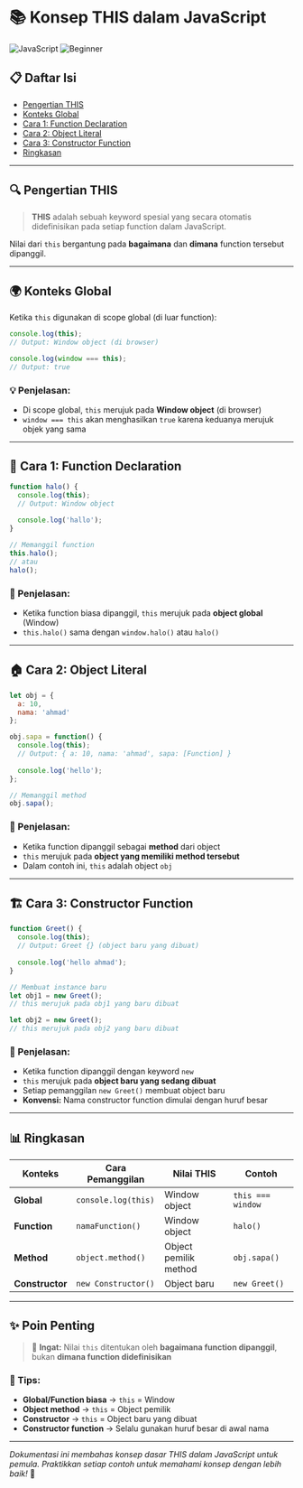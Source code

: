 # 📚 Konsep THIS dalam JavaScript

![JavaScript](https://img.shields.io/badge/JavaScript-F7DF1E?style=for-the-badge&logo=javascript&logoColor=black)
![Beginner](https://img.shields.io/badge/Level-Beginner-green?style=for-the-badge)

## 📋 Daftar Isi
- [Pengertian THIS](#pengertian-this)
- [Konteks Global](#konteks-global)
- [Cara 1: Function Declaration](#cara-1-function-declaration)
- [Cara 2: Object Literal](#cara-2-object-literal)
- [Cara 3: Constructor Function](#cara-3-constructor-function)
- [Ringkasan](#ringkasan)

---

## 🔍 Pengertian THIS

> **THIS** adalah sebuah keyword spesial yang secara otomatis didefinisikan pada setiap function dalam JavaScript.

Nilai dari `this` bergantung pada **bagaimana** dan **dimana** function tersebut dipanggil.

---

## 🌍 Konteks Global

Ketika `this` digunakan di scope global (di luar function):

```javascript
console.log(this); 
// Output: Window object (di browser)

console.log(window === this); 
// Output: true
```

### 💡 Penjelasan:
- Di scope global, `this` merujuk pada **Window object** (di browser)
- `window === this` akan menghasilkan `true` karena keduanya merujuk objek yang sama

---

## 🎯 Cara 1: Function Declaration

```javascript
function halo() {
  console.log(this); 
  // Output: Window object
  
  console.log('hallo');
}

// Memanggil function
this.halo(); 
// atau
halo();
```

### 📝 Penjelasan:
- Ketika function biasa dipanggil, `this` merujuk pada **object global** (Window)
- `this.halo()` sama dengan `window.halo()` atau `halo()`

---

## 🏠 Cara 2: Object Literal

```javascript
let obj = { 
  a: 10, 
  nama: 'ahmad' 
};

obj.sapa = function() {
  console.log(this); 
  // Output: { a: 10, nama: 'ahmad', sapa: [Function] }
  
  console.log('hello');
};

// Memanggil method
obj.sapa();
```

### 📝 Penjelasan:
- Ketika function dipanggil sebagai **method** dari object
- `this` merujuk pada **object yang memiliki method tersebut**
- Dalam contoh ini, `this` adalah object `obj`

---

## 🏗️ Cara 3: Constructor Function

```javascript
function Greet() {
  console.log(this); 
  // Output: Greet {} (object baru yang dibuat)
  
  console.log('hello ahmad');
}

// Membuat instance baru
let obj1 = new Greet(); 
// this merujuk pada obj1 yang baru dibuat

let obj2 = new Greet(); 
// this merujuk pada obj2 yang baru dibuat
```

### 📝 Penjelasan:
- Ketika function dipanggil dengan keyword `new`
- `this` merujuk pada **object baru yang sedang dibuat**
- Setiap pemanggilan `new Greet()` membuat object baru
- **Konvensi:** Nama constructor function dimulai dengan huruf besar

---

## 📊 Ringkasan

| Konteks | Cara Pemanggilan | Nilai THIS | Contoh |
|---------|------------------|------------|--------|
| **Global** | `console.log(this)` | Window object | `this === window` |
| **Function** | `namaFunction()` | Window object | `halo()` |
| **Method** | `object.method()` | Object pemilik method | `obj.sapa()` |
| **Constructor** | `new Constructor()` | Object baru | `new Greet()` |

---

## ✨ Poin Penting

> 🎯 **Ingat:** Nilai `this` ditentukan oleh **bagaimana function dipanggil**, bukan **dimana function didefinisikan**

### 🔑 Tips:
- **Global/Function biasa** → `this` = Window
- **Object method** → `this` = Object pemilik
- **Constructor** → `this` = Object baru yang dibuat
- **Constructor function** → Selalu gunakan huruf besar di awal nama

---

*Dokumentasi ini membahas konsep dasar THIS dalam JavaScript untuk pemula. Praktikkan setiap contoh untuk memahami konsep dengan lebih baik!* 🚀
